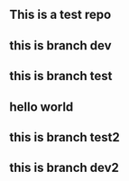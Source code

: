 ## This is a test repo

## this is branch dev

## this is branch test


## hello world

## this is branch test2
## this is branch dev2

